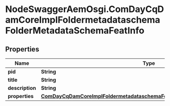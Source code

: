 # NodeSwaggerAemOsgi.ComDayCqDamCoreImplFoldermetadataschemaFolderMetadataSchemaFeatInfo

## Properties
Name | Type | Description | Notes
------------ | ------------- | ------------- | -------------
**pid** | **String** |  | [optional] 
**title** | **String** |  | [optional] 
**description** | **String** |  | [optional] 
**properties** | [**ComDayCqDamCoreImplFoldermetadataschemaFolderMetadataSchemaFeatProperties**](ComDayCqDamCoreImplFoldermetadataschemaFolderMetadataSchemaFeatProperties.md) |  | [optional] 


